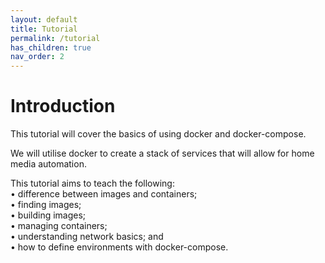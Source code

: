 ```yaml
---
layout: default
title: Tutorial
permalink: /tutorial
has_children: true
nav_order: 2
---
```


# Introduction

This tutorial will cover the basics of using docker and docker-compose.  

We will utilise docker to create a stack of services that will allow for home media automation.  

This tutorial aims to teach the following:  
• difference between images and containers;  
• finding images;  
• building images;  
• managing containers;  
• understanding network basics; and  
• how to define environments with docker-compose.
